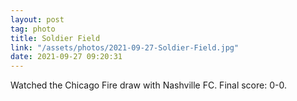 ```yaml
---
layout: post
tag: photo
title: Soldier Field
link: "/assets/photos/2021-09-27-Soldier-Field.jpg"
date: 2021-09-27 09:20:31
---
```

Watched the Chicago Fire draw with Nashville FC. Final score: 0-0.